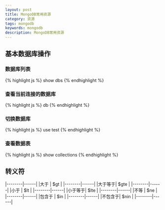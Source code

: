 ```yaml
---
layout: post
title: MongoDB常用资源
category: 资源
tags: mongodb
keywords: mongodb
description: MongoDB常用资源
---
```

## 基本数据库操作

### 数据库列表

{% highlight js %}
show dbs
{% endhighlight %}

### 查看当前连接的数据库

{% highlight js %}
db
{% endhighlight %}

### 切换数据库

{% highlight js %}
use test
{% endhighlight %}

### 查看数据表

{% highlight js %}
show collections
{% endhighlight %}

## 转义符

|--------|------|
|大于    | $gt  |
|--------|------|
|大于等于| $gte |
|--------|------|
|小于    | $lt  |
|--------|------|
|小于等于| $lte |
|--------|------|
|不等    | $ne  |
|--------|------|
|包含于  | $in  |
|--------|------|
|不包含于| $nin |
|--------|------|
